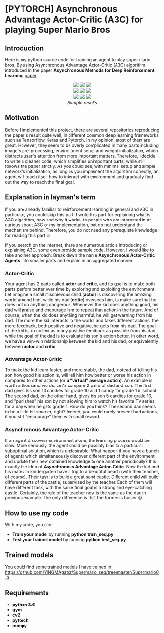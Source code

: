 # [PYTORCH] Asynchronous Advantage Actor-Critic (A3C) for playing Super Mario Bros

## Introduction

Here is my python source code for training an agent to play super mario bros. By using Asynchronous Advantage Actor-Critic (A3C) algorithm introduced in the paper **Asynchronous Methods for Deep Reinforcement Learning** [paper](https://arxiv.org/abs/1602.01783).
<p align="center">
  <img src="demo/video_1_1.gif">
  <img src="demo/video_1_2.gif">
  <img src="demo/video_1_4.gif"><br/>
  <img src="demo/video_2_3.gif">
  <img src="demo/video_3_1.gif">
  <img src="demo/video_3_4.gif"><br/>
  <img src="demo/video_4_1.gif">
  <img src="demo/video_6_1.gif">
  <img src="demo/video_7_1.gif"><br/>
  <i>Sample results</i>
</p>

## Motivation

Before I implemented this project, there are several repositories reproducing the paper's result quite well, in different common deep learning frameworks such as Tensorflow, Keras and Pytorch. In my opinion, most of them are great. However, they seem to be overly complicated in many parts including image's pre-processing, environtment setup and weight initialization, which distracts user's attention from more important matters. Therefore, I decide to write a cleaner code, which simplifies unimportant parts, while still follows the paper strictly. As you could see, with minimal setup and simple network's initialization, as long as you implement the algorithm correctly, an agent will teach itself how to interact with environment and gradually find out the way to reach the final goal.

## Explanation in layman's term
If you are already familiar to reinforcement learning in general and A3C in particular, you could skip this part. I write this part for explaining what is A3C algorithm, how and why it works, to people who are interested in or curious about A3C or my implementation, but do not understand the mechanism behind. Therefore, you do not need any prerequiste knowledge for reading this part :relaxed:

If you search on the internet, there are numerous article introducing or explaining A3C, some even provide sample code. However, I would like to take another approach: Break down the name **Asynchronous Actor-Critic Agents** into smaller parts and explain in an aggregated manner.

### Actor-Critic
Your agent has 2 parts called **actor** and **critic**, and its goal is to make both parts perfom better over time by exploring and exploiting the environment. Let imagine a small mischievous child (**actor**) is discovering the amazing world around him, while his dad (**critic**) oversees him, to make sure that he does not do anything dangerous. Whenever the kid does anything good, his dad will praise and encourage him to repeat that action in the future. And of course, when the kid does anything harmful, he will get warning from his dad. The more the kid interacts to the world, and takes different actions, the more feedback, both positive and negative, he gets from his dad. The goal of the kid is, to collect as many positive feedback as possible from his dad, while the goal of the dad is to evaluate his son's action better. In other word, we have a win-win relationship between the kid and his dad, or equivalently between **actor** and **critic**.

### Advantage Actor-Critic
To make the kid learn faster, and more stable, the dad, instead of telling his son how good his action is, will tell him how better or worse his action in compared to other actions (or **a "virtual" average action**). An example is worth a thousand words. Let's compare 2 pairs of dad and son. The first dad gives his son 10 candies for grade 10 and 1 candy for grade 1 in school. The second dad, on the other hand, gives his son 5 candies for grade 10, and "punishes" his son by not allowing him to watch his favorite TV series for a day when he gets grade 1. How do you think? The second dad seems to be a little bit smarter, right? Indeed, you could rarely prevent bad actions, if you still "encourage" them with small reward.

### Asynchronous Advantage Actor-Critic
If an agent discovers environment alone, the learning process would be slow. More seriously, the agent could be possibly bias to a particular suboptimal solution, which is undesirable. What happen if you have a bunch of agents which simultaneously discover different part of the environment and update their new obtained knowledge to one another periodically? It is exactly the idea of **Asynchronous Advantage Actor-Critic**. Now the kid and his mates in kindergarten have a trip to a beautiful beach (with their teacher, of course). Their task is to build a great sand castle. Different child will build different parts of the castle, supervised by the teacher. Each of them will have different task, with the same final goal is a strong and eye-catching castle. Certainly, the role of the teacher now is the same as the dad in previous example. The only difference is that the former is busier :sweat_smile:

## How to use my code

With my code, you can:
* **Train your model** by running **python train_seq.py**
* **Test your trained model** by running **python test_seq.py**

## Trained models

You could find some trained models I have trained in 
https://github.com/YINGMAgator/Supermario_seq/tree/master/Supermario0_3
 
## Requirements

* **python 3.6**
* **gym**
* **cv2**
* **pytorch** 
* **numpy**
